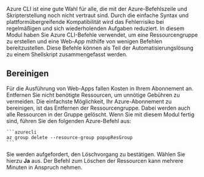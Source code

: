 Azure CLI ist eine gute Wahl für alle, die mit der Azure-Befehlszeile und Skripterstellung noch nicht vertraut sind. Durch die einfache Syntax und plattformübergreifende Kompatibilität wird das Fehlerrisiko bei regelmäßigen und sich wiederholenden Aufgaben reduziert. In diesem Modul haben Sie Azure CLI-Befehle verwendet, um eine Ressourcengruppe zu erstellen und eine Web-App mithilfe von wenigen Befehlen bereitzustellen. Diese Befehle können als Teil der Automatisierungslösung zu einem Shellskript zusammengefasst werden. 

## <a name="cleanup"></a>Bereinigen
Für die Ausführung von Web-Apps fallen Kosten in Ihrem Abonnement an. Entfernen Sie nicht benötigte Ressourcen, um unnötige Gebühren zu vermeiden. Die einfachste Möglichkeit, Ihr Azure-Abonnement zu bereinigen, ist das Entfernen der Ressourcengruppe. Dabei werden auch alle Ressourcen in der Gruppe gelöscht. Wenn Sie mit diesem Modul fertig sind, führen Sie den folgenden Azure-Befehl aus:

    ```azurecli
    az group delete --resource-group popupResGroup
    ```

Sie werden aufgefordert, den Löschvorgang zu bestätigen. Wählen Sie hierzu **Ja** aus. Der Befehl zum Löschen der Ressourcen kann mehrere Minuten in Anspruch nehmen. 